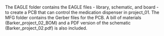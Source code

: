 The EAGLE folder contains the EAGLE files - library, schematic, and board - to create a PCB that can control the medication dispenser in project_01. The MFG folder contains the Gerber files for the PCB. A bill of materials (Barker_project_02_BOM) and a PDF version of the schematic (Barker_project_02.pdf) is also included.


